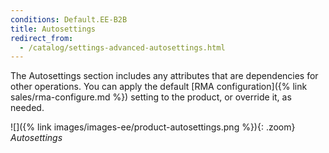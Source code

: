 ```yaml
---
conditions: Default.EE-B2B
title: Autosettings
redirect_from:
  - /catalog/settings-advanced-autosettings.html
---
```


The Autosettings section includes any attributes that are dependencies for other operations. You can apply the default [RMA configuration]({% link sales/rma-configure.md %}) setting to the product, or override it, as needed.

![]({% link images/images-ee/product-autosettings.png %}){: .zoom}
*Autosettings*
